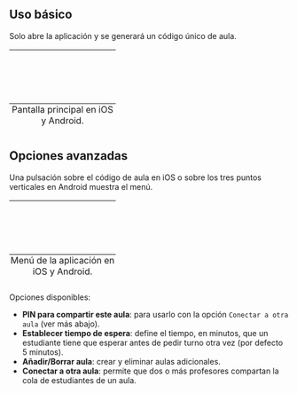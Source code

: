 ## Uso básico

Solo abre la aplicación y se generará un código único de aula.

<table>
<caption style="caption-side: bottom">Pantalla principal en iOS y Android.</caption>
<tbody>
<tr>
<td style="padding:3em;"><img src="/images/devices/teacher_ios_start.png" alt=""/></td>
<td style="padding:3em;"><img src="/images/devices/teacher_android_start.png" alt=""/></td>
</tr>
</tbody>
</table>

## Opciones avanzadas

Una pulsación sobre el código de aula en iOS o sobre los tres puntos verticales en Android muestra el menú.

<table>
<caption style="caption-side: bottom">Menú de la aplicación en iOS y Android.</caption>
<tbody>
<tr>
<td style="padding:3em;"><img src="/images/devices/teacher_ios_menu_es.png" alt=""/></td>
<td style="padding:3em;"><img src="/images/devices/teacher_android_menu_es.png" alt=""/></td>
</tr>
</tbody>
</table>

Opciones disponibles:

- __PIN para compartir este aula__: para usarlo con la opción `Conectar a otra aula` (ver más abajo).
- __Establecer tiempo de espera__: define el tiempo, en minutos, que un estudiante tiene que esperar antes de pedir turno otra vez (por defecto 5 minutos).
- __Añadir/Borrar aula__: crear y eliminar aulas adicionales.
- __Conectar a otra aula__: permite que dos o más profesores compartan la cola de estudiantes de un aula.
